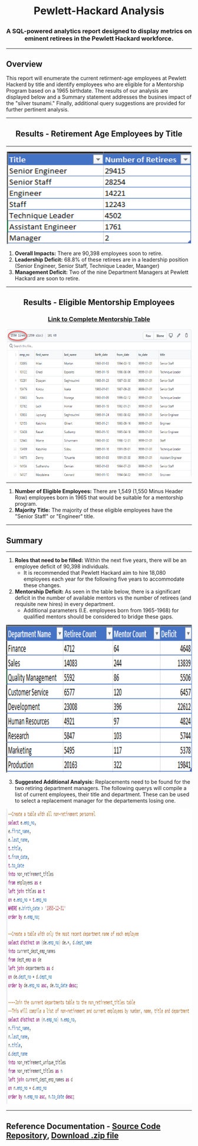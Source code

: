 # **<p align="center">Pewlett-Hackard Analysis</p>**

### **<p align="center">A SQL-powered analytics report designed to display metrics on eminent retirees in the Pewlett Hackard workforce.</p>**

---
## Overview
This report will enumerate the current retirment-age employees at Pewlett Hackerd by title and identify employees who are eligible for a Mentorship Program based on a 1965 birthdate. The results of our analysis are displayed below and a Summary statement addresses the busines impact of the "silver tsunami." Finally, additional query suggestions are provided for further pertinent analysis.

---
## **<p align="center">Results - Retirement Age Employees by Title</p>**
---

<p align="center">
   <img width="500" height="250" src="https://github.com/Jamesrx33/Pewlett-Hackard-Analysis/blob/main/Visuals/Retirement_By_Title.png?raw=true">
</p>

1. **Overall Impacts:** There are 90,398 employees soon to retire.
2. **Leadership Deficit:** 68.8% of these retirees are in a leadership position (Senior Engineer, Senior Staff, Technique Leader, Maanger)
3. **Management Deficit:** Two of the nine Department Managers at Pewlett Hackard are soon to retire.

---
## **<p align="center">Results - Eligible Mentorship Employees</p>**

### **<p align="center"> [Link to Complete Mentorship Table](https://github.com/Jamesrx33/Pewlett-Hackard-Analysis/blob/main/Data/mentorship_eligibility.csv) </p>**

<p align="center">
   <img width="800" height="400" src="https://github.com/Jamesrx33/Pewlett-Hackard-Analysis/blob/main/Visuals/Mentorship_Eligible_Table.png?raw=true">
</p>

---

1. **Number of Eligible Employees:** There are 1,549 (1,550 Minus Header Row) employees born in 1965 that would be suitable for a mentorship program.
2. **Majority Title:** The majority of these eligible employees have the "Senior Staff" or "Engineer" title.

---
## Summary
---

1. **Roles that need to be filled:** Within the next five years, there will be an employee deficit of 90,398 individuals.
   - It is recommended that Pewlett Hackard aim to hire 18,080 employees each year for the following five years to accommodate these changes.
2. **Mentorship Deficit:** As seen in the table below, there is a significant deficit in the number of available mentors vs the number of retirees (and requisite new hires) in every department.
    - Additional parameters (I.E. employees born from 1965-1968) for qualified mentors should be considered to bridge these gaps.

<p align="center">
   <img width="800" height="400" src="https://github.com/Jamesrx33/Pewlett-Hackard-Analysis/blob/main/Visuals/Retirement_vs_Mentors.png?raw=true">
</p>

3. **Suggested Additional Analysis:** Replacements need to be found for the two retiring department managers. The following querys will compile a list of current employees, their title and department. These can be used to select a replacement manager for the departements losing one.

<p align="center">
   <img width="800" height="800" src="https://github.com/Jamesrx33/Pewlett-Hackard-Analysis/blob/main/Visuals/Query%20Suggestions.png?raw=true">
</p>


---

## Reference Documentation - [Source Code Repository](https://github.com/Jamesrx33/Pewlett-Hackard-Analysis), [Download .zip file](https://github.com/Jamesrx33/Pewlett-Hackard-Analysis/archive/refs/heads/main.zip)
